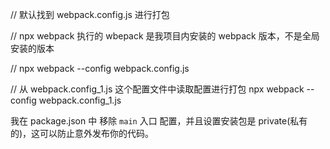 
// 默认找到 webpack.config.js 进行打包

// npx webpack 执行的 wbepack 是我项目内安装的 webpack 版本，不是全局安装的版本

// npx webpack --config webpack.config.js

// 从 webpack.config_1.js 这个配置文件中读取配置进行打包
npx webpack --config webpack.config_1.js

我在 package.json 中 移除 `main` 入口 配置，并且设置安装包是 private(私有的)，这可以防止意外发布你的代码。

